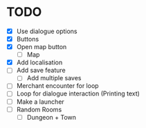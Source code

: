 # TODO

- [x] Use dialogue options
-   [x] Buttons
- [x] Open map button
    - [ ] Map
- [x] Add localisation
- [ ] Add save feature
    - [ ] Add multiple saves
- [ ] Merchant encounter for loop
- [ ] Loop for dialogue interaction (Printing text)
- [ ] Make a launcher
- [ ] Random Rooms
    - [ ] Dungeon + Town